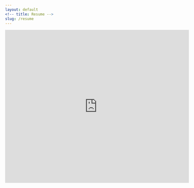 ```yaml
---
layout: default
<!-- title: Resume -->
slug: /resume
---
```

<embed src="https://ianyilin.github.io/assets/pdf/resume.pdf" width="600px" height="500px" />

<!-- {% pdf "/assets/resume.pdf" no_link %} -->